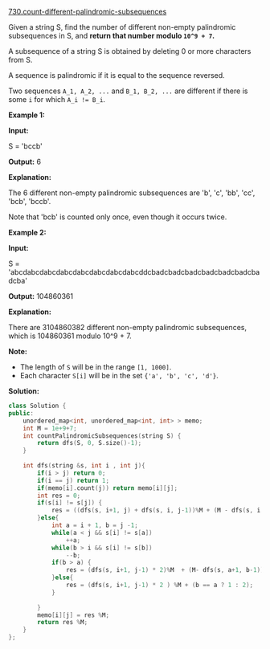 [730.count-different-palindromic-subsequences](https://leetcode.com/problems/count-different-palindromic-subsequences/)  

Given a string S, find the number of different non-empty palindromic subsequences in S, and **return that number modulo `10^9 + 7`.**

A subsequence of a string S is obtained by deleting 0 or more characters from S.

A sequence is palindromic if it is equal to the sequence reversed.

Two sequences `A_1, A_2, ...` and `B_1, B_2, ...` are different if there is some `i` for which `A_i != B_i`.

**Example 1:**  

  
**Input:** 
  
S = 'bccb'
  
**Output:** 6
  
**Explanation:** 
  
The 6 different non-empty palindromic subsequences are 'b', 'c', 'bb', 'cc', 'bcb', 'bccb'.
  
Note that 'bcb' is counted only once, even though it occurs twice.
  

**Example 2:**  

  
**Input:** 
  
S = 'abcdabcdabcdabcdabcdabcdabcdabcddcbadcbadcbadcbadcbadcbadcbadcba'
  
**Output:** 104860361
  
**Explanation:** 
  
There are 3104860382 different non-empty palindromic subsequences, which is 104860361 modulo 10^9 + 7.
  

**Note:**

*   The length of `S` will be in the range `[1, 1000]`.
*   Each character `S[i]` will be in the set `{'a', 'b', 'c', 'd'}`.  



**Solution:**  

```cpp
class Solution {
public:
    unordered_map<int, unordered_map<int, int> > memo;
    int M = 1e+9+7;
    int countPalindromicSubsequences(string S) {
        return dfs(S, 0, S.size()-1);
    }
    
    int dfs(string &s, int i , int j){
        if(i > j) return 0;
        if(i == j) return 1;
        if(memo[i].count(j)) return memo[i][j];
        int res = 0;
        if(s[i] != s[j]) {
            res = ((dfs(s, i+1, j) + dfs(s, i, j-1))%M + (M - dfs(s, i +1, j - 1))%M) %M;
        }else{
            int a = i + 1, b = j -1;
            while(a < j && s[i] != s[a])
                ++a;
            while(b > i && s[i] != s[b])
                --b;
            if(b > a) {
                res = (dfs(s, i+1, j-1) * 2)%M  + (M- dfs(s, a+1, b-1))%M;
            }else{
                res = (dfs(s, i+1, j-1) * 2 ) %M + (b == a ? 1 : 2);
            }
        
        }
        memo[i][j] = res %M;
        return res %M;
    }
};
```
      